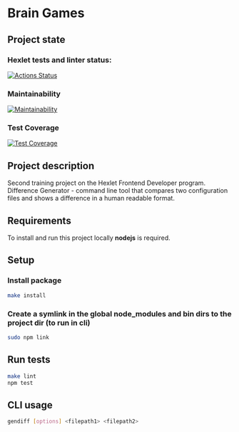 # Brain Games

## Project state

### Hexlet tests and linter status:
[![Actions Status](https://github.com/concentrator/frontend-project-lvl2/workflows/hexlet-check/badge.svg)](https://github.com/concentrator/frontend-project-lvl2/actions)

### Maintainability

[![Maintainability](https://api.codeclimate.com/v1/badges/f3b2f347f4e2790c74c8/maintainability)](https://codeclimate.com/github/concentrator/frontend-project-lvl2/maintainability)

### Test Coverage

[![Test Coverage](https://api.codeclimate.com/v1/badges/f3b2f347f4e2790c74c8/test_coverage)](https://codeclimate.com/github/concentrator/frontend-project-lvl2/test_coverage)

## Project description

Second training project on the Hexlet Frontend Developer program. Difference Generator - command line tool that compares two configuration files and shows a difference in a human readable format.

## Requirements

To install and run this project locally __nodejs__ is required.

## Setup

### Install package

```bash
make install
```

### Create a symlink in the global node_modules and bin dirs to the project dir (to run in cli)

```bash
sudo npm link
```

## Run tests

```bash
make lint
npm test
```

## CLI usage

```bash
gendiff [options] <filepath1> <filepath2>
```
